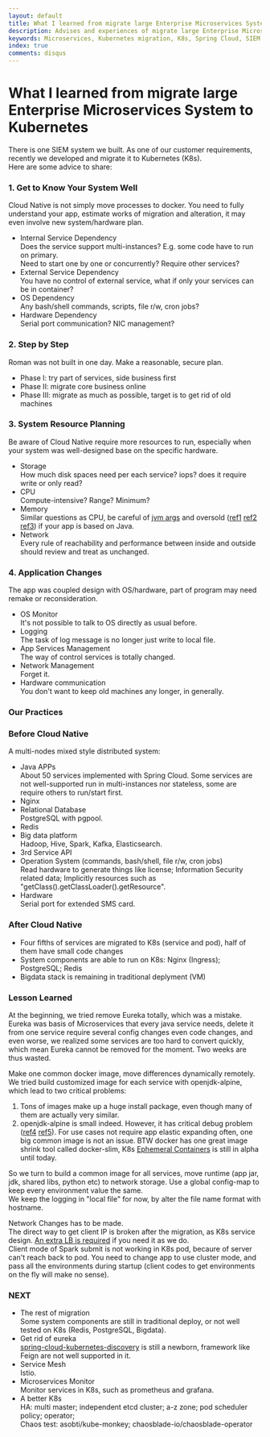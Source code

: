 ```yaml
---
layout: default
title: What I learned from migrate large Enterprise Microservices System to Kubernetes
description: Advises and experiences of migrate large Enterprise Microservices System to Kubernetes
keywords: Microservices, Kubernetes migration, K8s, Spring Cloud, SIEM
index: true
comments: disqus
---
```


# What I learned from migrate large Enterprise Microservices System to Kubernetes

There is one SIEM system we built. As one of our customer requirements, recently we developed and migrate it to Kubernetes (K8s). <br>
Here are some advice to share:

<h3>
<a href="#know-your-system" name="know-your-system" class="anchor"><span class="octicon octicon-link"></span></a>
1. Get to Know Your System Well
</h3>

Cloud Native is not simply move processes to docker. You need to fully understand your app, estimate works of migration and alteration, it may even involve new system/hardware plan.

* Internal Service Dependency <br>
  Does the service support multi-instances? E.g. some code have to run on primary. <br>
  Need to start one by one or concurrently? Require other services?
* External Service Dependency <br>
  You have no control of external service, what if only your services can be in container?
* OS Dependency <br>
  Any bash/shell commands, scripts, file r/w, cron jobs?
* Hardware Dependency <br>
  Serial port communication? NIC management?

<h3>
<a href="#step-by-step" name="step-by-step" class="anchor"><span class="octicon octicon-link"></span></a>
2. Step by Step
</h3>

Roman was not built in one day. Make a reasonable, secure plan.

* Phase I: try part of services, side business first
* Phase II: migrate core business online
* Phase III: migrate as much as possible, target is to get rid of old machines

<h3>
<a href="#resource-planning" name="resource-planning" class="anchor"><span class="octicon octicon-link"></span></a>
3. System Resource Planning
</h3>

Be aware of Cloud Native require more resources to run, especially when your system was well-designed base on the specific hardware.

* Storage <br>
  How much disk spaces need per each service? iops? does it require write or only read?
* CPU <br>
  Compute-intensive? Range? Minimum?
* Memory <br>
  Similar questions as CPU, be careful of [jvm args](https://srvaroa.github.io/jvm/kubernetes/memory/docker/oomkiller/2019/05/29/K8s-and-java.html) and oversold ([ref1](https://docs.oracle.com/javase/8/docs/technotes/guides/vm/gctuning/sizing.html#sthref22) [ref2](https://docs.oracle.com/javase/8/docs/technotes/guides/vm/gctuning/parallel.html#parallel_collector_gen_size) [ref3](https://stackoverflow.com/questions/30458195/does-gc-release-back-memory-to-os)) if your app is based on Java.
* Network <br>
  Every rule of reachability and performance between inside and outside should review and treat as unchanged.

<h3>
<a href="#app-changes" name="app-changes" class="anchor"><span class="octicon octicon-link"></span></a>
4. Application Changes
</h3>

The app was coupled design with OS/hardware, part of program may need remake or reconsideration.

* OS Monitor <br>
  It's not possible to talk to OS directly as usual before.
* Logging <br>
  The task of log message is no longer just write to local file.
* App Services Management <br>
  The way of control services is totally changed.
* Network Management <br>
  Forget it.
* Hardware communication <br>
  You don't want to keep old machines any longer, in generally.

<h3>
<a href="#our-practices" name="Our Practices" class="anchor"><span class="octicon octicon-link"></span></a>
Our Practices
</h3>

<h3>
<a href="#before-cloud-native" name="before-cloud-native" class="anchor"><span class="octicon octicon-link"></span></a>
Before Cloud Native
</h3>

A multi-nodes mixed style distributed system:
* Java APPs <br>
  About 50 services implemented with Spring Cloud. Some services are not well-supported run in multi-instances nor stateless, some are require others to run/start first.
* Nginx <br>
* Relational Database <br>
  PostgreSQL with pgpool.
* Redis <br>
* Big data platform <br>
  Hadoop, Hive, Spark, Kafka, Elasticsearch.
* 3rd Service API <br>
* Operation System (commands, bash/shell, file r/w, cron jobs) <br>
  Read hardware to generate things like license; Information Security related data; Implicitly resources such as "getClass().getClassLoader().getResource".
* Hardware <br>
  Serial port for extended SMS card.

<h3>
<a href="#after-cloud-native" name="after-cloud-native" class="anchor"><span class="octicon octicon-link"></span></a>
After Cloud Native
</h3>

* Four fifths of services are migrated to K8s (service and pod), half of them have small code changes
* System components are able to run on K8s: Nginx (Ingress); PostgreSQL; Redis
* Bigdata stack is remaining in traditional deplyment (VM)

<h3>
<a href="#lesson-learned" name="lesson-learned" class="anchor"><span class="octicon octicon-link"></span></a>
Lesson Learned
</h3>

At the beginning, we tried remove Eureka totally, which was a mistake. Eureka was basis of Microservices that every java service needs, delete it from one service require several config changes even code changes, and even worse, we realized some services are too hard to convert quickly, which mean Eureka cannot be removed for the moment. Two weeks are thus wasted.

Make one common docker image, move differences dynamically remotely. <br>
We tried build customized image for each service with openjdk-alpine, which lead to two critical problems:
1. Tons of images make up a huge install package, even though many of them are actually very similar.
2. openjdk-alpine is small indeed. However, it has critical debug problem ([ref4](https://github.com/docker-library/openjdk/issues/372#issuecomment-560900332) [ref5](https://news.ycombinator.com/item?id=21755871#21757483)). For use cases not require app elastic expanding often, one big common image is not an issue. BTW docker has one great image shrink tool called docker-slim, K8s [Ephemeral Containers](https://kubernetes.io/docs/concepts/workloads/pods/ephemeral-containers/) is still in alpha until today.

So we turn to build a common image for all services, move runtime (app jar, jdk, shared libs, python etc) to network storage. Use a global config-map to keep every environment value the same. <br>
We keep the logging in "local file" for now, by alter the file name format with hostname.

Network Changes has to be made. <br>
The direct way to get client IP is broken after the migration, as K8s service design. [An extra LB is required](https://stackoverflow.com/questions/59483886/how-to-get-the-client-ip-inside-the-pod-without-cloud-provider-or-lb) if you need it as we do. <br>
Client mode of Spark submit is not working in K8s pod, becaure of server can't reach back to pod. You need to change app to use cluster mode, and pass all the environments during startup (client codes to get environments on the fly will make no sense).

<h3>
<a href="#next" name="next" class="anchor"><span class="octicon octicon-link"></span></a>
NEXT
</h3>

<!--
The production deployment is paused due to COVID-19. Our customer will prepare a VMware private cloud for us, will see how things goes.
-->

* The rest of migration <br>
  Some system components are still in traditional deploy, or not well tested on K8s (Redis, PostgreSQL, Bigdata).
* Get rid of eureka <br>
  [spring-cloud-kubernetes-discovery](https://cloud.spring.io/spring-cloud-kubernetes/spring-cloud-kubernetes.html) is still a newborn, framework like Feign are not well supported in it.
* Service Mesh <br>
  Istio.
* Microservices Monitor <br>
  Monitor services in K8s, such as prometheus and grafana.
* A better K8s <br>
  HA: multi master; independent etcd cluster; a-z zone; pod scheduler policy; operator; <br>
  Chaos test: asobti/kube-monkey; chaosblade-io/chaosblade-operator
